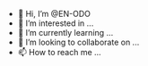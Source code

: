 - 👋 Hi, I’m @EN-ODO
- 👀 I’m interested in ...
- 🌱 I’m currently learning ...
- 💞️ I’m looking to collaborate on ...
- 📫 How to reach me ...

<!---
EN-ODO/EN-ODO is a ✨ special ✨ repository because its `README.md` (this file) appears on your GitHub profile.
You can click the Preview link to take a look at your changes.
--->
